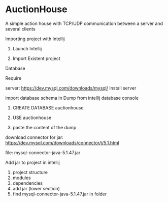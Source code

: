 # AuctionHouse
A simple action house with TCP/UDP communication between a server and several clients


Importing project with Intellij
1. Launch Intellij

2. Import Existent project

Database

Require

server: https://dev.mysql.com/downloads/mysql/
Install server

import database schema in Dump
from intellij database console

1. CREATE DATABASE auctionhouse

2. USE auctionhouse

3. paste the content of the dump


download connector for jar: https://dev.mysql.com/downloads/connector/j/5.1.html

file: mysql-connector-java-5.1.47.jar

Add jar to project in intellij

1. project structure
2. modules
3. dependencies
4. add jar (lower section)
5. find mysql-connector-java-5.1.47.jar in folder

